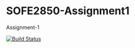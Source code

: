# SOFE2850-Assignment1
Assignment-1

[![Build Status](https://travis-ci.org/RileyS17/SOFE2850-Assignment1.svg?branch=master)](https://travis-ci.org/RileyS17/SOFE2850-Assignment1)
